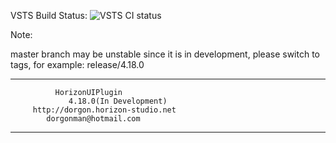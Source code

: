 VSTS Build Status: ![VSTS CI status](https://hsgame.visualstudio.com/_apis/public/build/definitions/aeaa314b-7b56-4733-89fa-67e9bccfb809/6/badge)

Note: 

master branch may be unstable since it is in development, please switch to tags, for example: release/4.18.0

----------------------------------------------
              HorizonUIPlugin
                 4.18.0(In Development)
         http://dorgon.horizon-studio.net
          	dorgonman@hotmail.com
----------------------------------------------